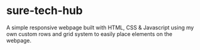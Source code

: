# sure-tech-hub
A simple responsive webpage built with HTML, CSS & Javascript using my own custom rows and grid system to easily place elements on the webpage.
